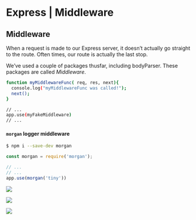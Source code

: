 # Express | Middleware







## Middleware

When a request is made to our Express server, it doesn’t actually go straight to the route. Often times, our route is actually the last stop.

We’ve used a couple of packages thusfar, including bodyParser. These packages are called *Middleware*.





```bash
function myMiddlewareFunc( req, res, next){
  console.log("myMiddlewareFunc was called!");
  next();
}

// ...
app.use(myFakeMiddleware)
// ...
```





#### `morgan` logger middleware

```bash
$ npm i --save-dev morgan
```



```js
const morgan = require('morgan');

// ...
// ...
app.use(morgan('tiny'))
```





![](https://i.imgur.com/AO6lw3m.png)





![](https://developer.okta.com/assets-jekyll/blog/express-middleware-examples/middleware-30b3b30ad54e21d8281719042860f3edd9fb1f40f93150233a08165d908f4631.png)





![](https://cdn-images-1.medium.com/max/1600/0*8HIzvtX-DA3C26uv.png)







<br>